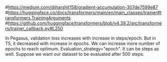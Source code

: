 #https://medium.com/@harshit158/gradient-accumulation-307de7599e87
#https://huggingface.co/docs/transformers/main/en/main_classes/trainer#transformers.TrainingArguments
#https://github.com/huggingface/transformers/blob/v4.39.2/src/transformers/trainer_callback.py#L250

In Pegasus, validation loss increases with increase in steps/epoch. But in T5, it decreased with increase in epochs. We can increase more number of epochs to reach optimum.
Evaluation_strategy="epoch". It can be steps as well. Suppose we want our dataset to be evaluated after 500 steps. 
